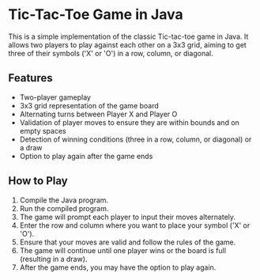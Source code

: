 
# Tic-Tac-Toe Game in Java

This is a simple implementation of the classic Tic-tac-toe game in Java. It allows two players to play against each other on a 3x3 grid, aiming to get three of their symbols ('X' or 'O') in a row, column, or diagonal.

## Features

- Two-player gameplay
- 3x3 grid representation of the game board
- Alternating turns between Player X and Player O
- Validation of player moves to ensure they are within bounds and on empty spaces
- Detection of winning conditions (three in a row, column, or diagonal) or a draw
- Option to play again after the game ends

## How to Play

1. Compile the Java program.
2. Run the compiled program.
3. The game will prompt each player to input their moves alternately.
4. Enter the row and column where you want to place your symbol ('X' or 'O').
5. Ensure that your moves are valid and follow the rules of the game.
6. The game will continue until one player wins or the board is full (resulting in a draw).
7. After the game ends, you may have the option to play again.

